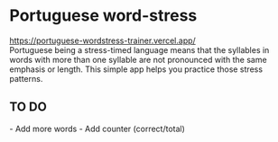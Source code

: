 # Portuguese word-stress

https://portuguese-wordstress-trainer.vercel.app/ <br>
Portuguese being a stress-timed language means that the syllables in words with more than one syllable are not pronounced with the same emphasis or length.
This simple app helps you practice those stress patterns.

<h2>TO DO</h2>
- Add more words
- Add counter (correct/total)
